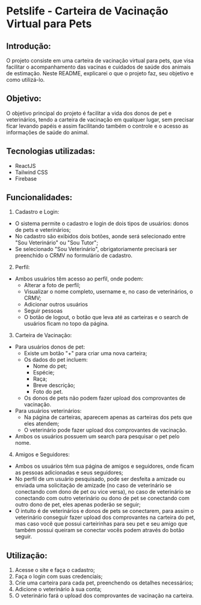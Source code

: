 # Petslife - Carteira de Vacinação Virtual para Pets
## Introdução:
O projeto consiste em uma carteira de vacinação virtual para pets, que visa facilitar o acompanhamento das vacinas e cuidados de saúde dos animais de estimação. Neste README, explicarei o que o projeto faz, seu objetivo e como utilizá-lo.
## Objetivo:
O objetivo principal do projeto é facilitar a vida dos donos de pet e veterinários, tendo a carteira de vacinação em qualquer lugar, sem precisar ficar levando papéis e assim facilitando também o controle e o acesso as informações de saúde do animal.
## Tecnologias utilizadas:
- ReactJS
- Tailwind CSS
- Firebase
## Funcionalidades:
1) Cadastro e Login:
- O sistema permite o cadastro e login de dois tipos de usuários: donos de pets e veterinários;
- No cadastro são exibidos dois botões, aonde será selecionado entre "Sou Veterinário" ou "Sou Tutor";
- Se selecionado "Sou Veterinário", obrigatoriamente precisará ser preenchido o CRMV no formulário de cadastro.
2) Perfil:
- Ambos usuários têm acesso ao perfil, onde podem:
  - Alterar a foto de perfil;
  - Visualizar o nome completo, username e, no caso de veterinários, o CRMV;
  - Adicionar outros usuários
  - Seguir pessoas
  - O botão de logout, o botão que leva até as carteiras e o search de usuários ficam no topo da página.
3) Carteira de Vacinação:
- Para usuários donos de pet:
  - Existe um botão "+" para criar uma nova carteira;
  - Os dados do pet incluem:
    - Nome do pet;
    - Espécie;
    - Raça;
    - Breve descrição;
    - Foto do pet.
  - Os donos de pets não podem fazer upload dos comprovantes de vacinação.
- Para usuários veterinários:
  - Na página de carteiras, aparecem apenas as carteiras dos pets que eles atendem;
  - O veterinário pode fazer upload dos comprovantes de vacinação.
- Ambos os usuários possuem um search para pesquisar o pet pelo nome.
4) Amigos e Seguidores:
- Ambos os usuários têm sua página de amigos e seguidores, onde ficam as pessoas adicionadas e seus seguidores;
- No perfil de um usuário pesquisado, pode ser desfeita a amizade ou enviada uma solicitação de amizade (no caso de veterinário se conectando com dono de pet ou vice versa), no caso de veterinário se conectando com outro veterinário ou dono de pet se conectando com outro dono de pet, eles apenas poderão se seguir;
- O intuito é de veterinários e donos de pets se conectarem, para assim o veterinário conseguir fazer upload dos comprovantes na carteira do pet, mas caso você que possui carteirinhas para seu pet e seu amigo que também possui queiram se conectar vocês podem através do botão seguir.
## Utilização:
1) Acesse o site e faça o cadastro;
2) Faça o login com suas credenciais;
3) Crie uma carteira para cada pet, preenchendo os detalhes necessários;
4) Adicione o veterinário à sua conta;
5) O veterinário fará o upload dos comprovantes de vacinação na carteira.
